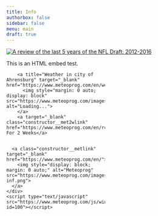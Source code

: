 ```yaml
---
title: Info
authorbox: false
sidebar: false
menu: main
draft: true
---
```


<div>
<div class='tableauPlaceholder' id='viz1504830938123' style='position: relative'><noscript><a href='#'><img alt='A review of the last 5 years of the NFL Draft: 2012-2016 ' src='https:&#47;&#47;public.tableau.com&#47;static&#47;images&#47;NF&#47;NFL-DraftValue-2012To2016&#47;LeagifyLast5Years2012-2016&#47;1_rss.png' style='border: none' /></a></noscript><object class='tableauViz'  style='display:none;'><param name='host_url' value='https%3A%2F%2Fpublic.tableau.com%2F' /> <param name='site_root' value='' /><param name='name' value='NFL-DraftValue-2012To2016&#47;LeagifyLast5Years2012-2016' /><param name='tabs' value='no' /><param name='toolbar' value='yes' /><param name='static_image' value='https:&#47;&#47;public.tableau.com&#47;static&#47;images&#47;NF&#47;NFL-DraftValue-2012To2016&#47;LeagifyLast5Years2012-2016&#47;1.png' /> <param name='animate_transition' value='yes' /><param name='display_static_image' value='yes' /><param name='display_spinner' value='yes' /><param name='display_overlay' value='yes' /><param name='display_count' value='yes' /></object></div>                <script>                    var divElement = document.getElementById('viz1504830938123');                    var vizElement = divElement.getElementsByTagName('object')[0];                    vizElement.style.minWidth='1020px';vizElement.style.maxWidth='1520px';vizElement.style.width='100%';vizElement.style.minHeight='1233px';vizElement.style.maxHeight='2033px';vizElement.style.height=(divElement.offsetWidth*0.75)+'px';                    var scriptElement = document.createElement('script');                    scriptElement.src = 'https://public.tableau.com/javascripts/api/viz_v1.js';                    vizElement.parentNode.insertBefore(scriptElement, vizElement);                </script>
</div>

This is an HTML embed test.


<div>
    <div class="meteoprog-informer" style="width: 260px" data-params='{"city_ids":"8545","domain":"https://www.meteoprog.com/en/","id":"66406c7c37b4561028029052","lang":"en"}'>

      
        <a title="Weather in city of Ahrensburg" target="_blank" href="https://www.meteoprog.com/en/weather/Ahrensburg/">
          <img style="margin: 0 auto; display: block" src="https://www.meteoprog.com/images/preloader.gif" alt="Loading...">
        </a>
        <a target="_blank" class="constructor__met2wlink" href="https://www.meteoprog.com/en/review/Ahrensburg/">Weather For 2 Weeks</a>
      

      <a class="constructor__metlink" target="_blank" href="https://www.meteoprog.com/en/">
        <img style="display: block; margin: 0 auto;" alt="Meteoprog" src="https://www.meteoprog.com/images/meteoprog-inf.png">
      </a>
    </div>
    <script type="text/javascript" src="https://www.meteoprog.com/js/winformer.min.js?id=100"></script>
</div>

